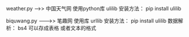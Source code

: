 weather.py -->> 中国天气网
使用python库
    ulilib
安装方法：
    pip install ulilib

biquwang.py --->> 笔趣网
使用库 urllib
安装方法：
    pip install ulilib
数据解析：
    bs4
可以存成表格 或者文本的格式
